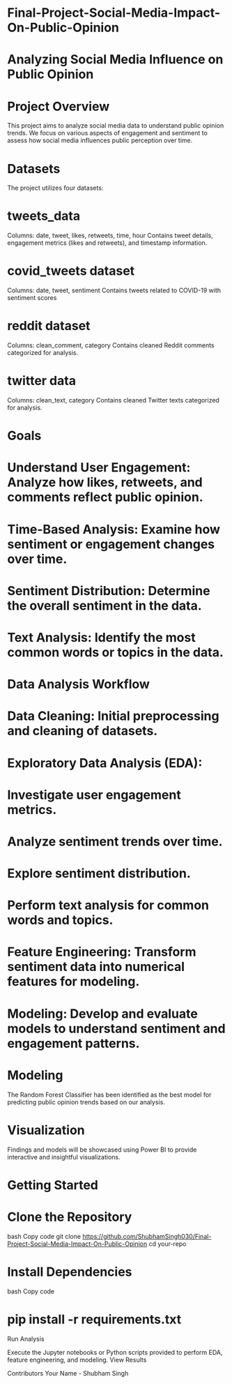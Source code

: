 # Final-Project-Social-Media-Impact-On-Public-Opinion
# Analyzing Social Media Influence on Public Opinion
# Project Overview
This project aims to analyze social media data to understand public opinion trends. We focus on various aspects of engagement and sentiment to assess how social media influences public perception over time.

# Datasets
The project utilizes four datasets:

# tweets_data
Columns: date, tweet, likes, retweets, time, hour
Contains tweet details, engagement metrics (likes and retweets), and timestamp information.

# covid_tweets dataset
Columns: date, tweet, sentiment
Contains tweets related to COVID-19 with sentiment scores

# reddit dataset
Columns: clean_comment, category
Contains cleaned Reddit comments categorized for analysis.

# twitter data
Columns: clean_text, category
Contains cleaned Twitter texts categorized for analysis.

# Goals
# Understand User Engagement: Analyze how likes, retweets, and comments reflect public opinion.
# Time-Based Analysis: Examine how sentiment or engagement changes over time.
# Sentiment Distribution: Determine the overall sentiment in the data.
# Text Analysis: Identify the most common words or topics in the data.

# Data Analysis Workflow
# Data Cleaning: Initial preprocessing and cleaning of datasets.
# Exploratory Data Analysis (EDA):
# Investigate user engagement metrics.
# Analyze sentiment trends over time.
# Explore sentiment distribution.
# Perform text analysis for common words and topics.

# Feature Engineering: Transform sentiment data into numerical features for modeling.
# Modeling: Develop and evaluate models to understand sentiment and engagement patterns.

# Modeling
The Random Forest Classifier has been identified as the best model for predicting public opinion trends based on our analysis.

# Visualization
Findings and models will be showcased using Power BI to provide interactive and insightful visualizations.

# Getting Started
# Clone the Repository

bash
Copy code
git clone https://github.com/ShubhamSingh030/Final-Project-Social-Media-Impact-On-Public-Opinion
cd your-repo

# Install Dependencies
bash
Copy code
# pip install -r requirements.txt
Run Analysis

Execute the Jupyter notebooks or Python scripts provided to perform EDA, feature engineering, and modeling.
View Results


Contributors
Your Name - Shubham Singh
